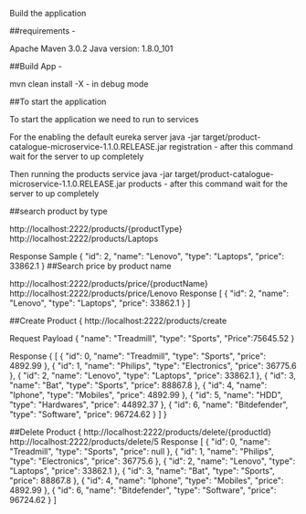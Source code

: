 Build the application

##requirements -

Apache Maven 3.0.2 
Java version: 1.8.0_101

##Build App -

mvn clean install -X - in debug mode

##To start the application

To start the application we need to run to services

For the enabling the default eureka server 
java -jar target/product-catalogue-microservice-1.1.0.RELEASE.jar registration - after this command wait for the server to up completely

Then running the products service
java -jar target/product-catalogue-microservice-1.1.0.RELEASE.jar products - after this command wait for the server to up completely

##search product by type

http://localhost:2222/products/{productType}
http://localhost:2222/products/Laptops

Response Sample
{
  "id": 2,
  "name": "Lenovo",
  "type": "Laptops",
  "price": 33862.1
}
##Search price by product name

http://localhost:2222/products/price/{productName}
http://localhost:2222/products/price/Lenovo
Response
[
  {
    "id": 2,
    "name": "Lenovo",
    "type": "Laptops",
    "price": 33862.1
  }
]

##Create Product
{
http://localhost:2222/products/create

Request Payload
{
"name": "Treadmill",
"type": "Sports",
"Price":75645.52
}

Response 
{
[
  {
    "id": 0,
    "name": "Treadmill",
    "type": "Sports",
    "price": 4892.99
  },
  {
    "id": 1,
    "name": "Philips",
    "type": "Electronics",
    "price": 36775.6
  },
  {
    "id": 2,
    "name": "Lenovo",
    "type": "Laptops",
    "price": 33862.1
  },
  {
    "id": 3,
    "name": "Bat",
    "type": "Sports",
    "price": 88867.8
  },
  {
    "id": 4,
    "name": "Iphone",
    "type": "Mobiles",
    "price": 4892.99
  },
  {
    "id": 5,
    "name": "HDD",
    "type": "Hardwares",
    "price": 44892.37
  },
  {
    "id": 6,
    "name": "Bitdefender",
    "type": "Software",
    "price": 96724.62
  }
]
}

##Delete Product
{
http://localhost:2222/products/delete/{productId}
http://localhost:2222/products/delete/5
Response
[
  {
    "id": 0,
    "name": "Treadmill",
    "type": "Sports",
    "price": null
  },
  {
    "id": 1,
    "name": "Philips",
    "type": "Electronics",
    "price": 36775.6
  },
  {
    "id": 2,
    "name": "Lenovo",
    "type": "Laptops",
    "price": 33862.1
  },
  {
    "id": 3,
    "name": "Bat",
    "type": "Sports",
    "price": 88867.8
  },
  {
    "id": 4,
    "name": "Iphone",
    "type": "Mobiles",
    "price": 4892.99
  },
  {
    "id": 6,
    "name": "Bitdefender",
    "type": "Software",
    "price": 96724.62
  }
]


